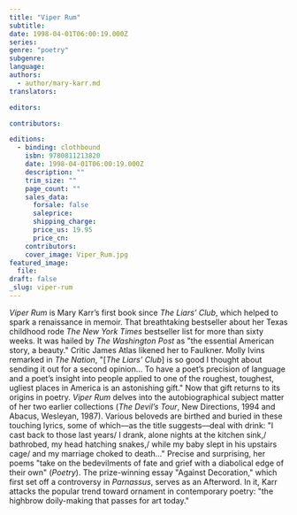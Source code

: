 ```yaml
---
title: "Viper Rum"
subtitle:
date: 1998-04-01T06:00:19.000Z
series:
genre: "poetry"
subgenre:
language:
authors:
  - author/mary-karr.md
translators:

editors:

contributors:

editions:
  - binding: clothbound
    isbn: 9780811213820
    date: 1998-04-01T06:00:19.000Z
    description: ""
    trim_size: ""
    page_count: ""
    sales_data:
      forsale: false
      saleprice:
      shipping_charge:
      price_us: 19.95
      price_cn:
    contributors:
    cover_image: Viper_Rum.jpg
featured_image:
  file:
draft: false
_slug: viper-rum
---
```


_Viper Rum_ is Mary Karr’s first book since _The Liars’ Club_, which helped to spark a renaissance in memoir. That breathtaking bestseller about her Texas childhood rode _The New York Times_ bestseller list for more than sixty weeks. It was hailed by _The Washington Post_ as "the essential American story, a beauty." Critic James Atlas likened her to Faulkner. Molly Ivins remarked in _The Nation_, "[_The Liars’ Club_] is so good I thought about sending it out for a second opinion... To have a poet’s precision of language and a poet’s insight into people applied to one of the roughest, toughest, ugliest places in America is an astonishing gift." Now that gift returns to its origins in poetry. _Viper Rum_ delves into the autobiographical subject matter of her two earlier collections (_The Devil’s Tour_, New Directions, 1994 and Abacus, Wesleyan, 1987). Various beloveds are birthed and buried in these touching lyrics, some of which––as the title suggests––deal with drink: "I cast back to those last years/ I drank, alone nights at the kitchen sink,/ bathrobed, my head hatching snakes,/ while my baby slept in his upstairs cage/ and my marriage choked to death..." Precise and surprising, her poems "take on the bedevilments of fate and grief with a diabolical edge of their own" (_Poetry_). The prize-winning essay "Against Decoration," which first set off a controversy in _Parnassus_, serves as an Afterword. In it, Karr attacks the popular trend toward ornament in contemporary poetry: "the highbrow doily-making that passes for art today."

